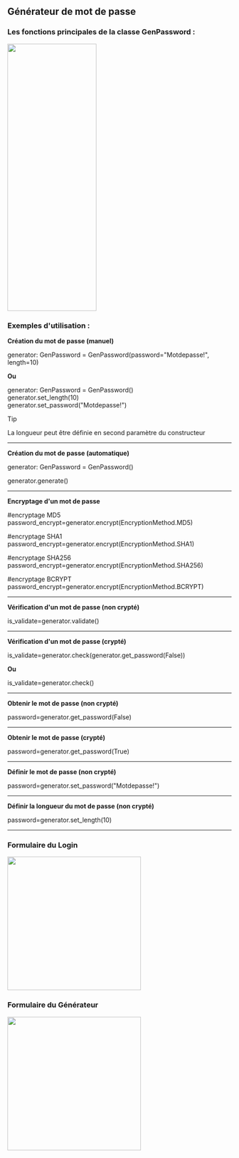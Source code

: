 ## Générateur de mot de passe


### Les fonctions principales de la classe GenPassword :


<image src="https://github.com/pat13310/GenPassword/assets/122201455/3eea476e-d281-45a7-b4fc-04a50c449d03" width="200" height='600'></image>

### Exemples d'utilisation :

**Création du mot de passe (manuel)**

generator: GenPassword = GenPassword(password="Motdepasse!", length=10)  
   
**Ou**   

generator: GenPassword = GenPassword()     
generator.set_length(10)   
generator.set_password("Motdepasse!")   

> [!TIP]
> La longueur peut être définie en second paramètre du constructeur
***
**Création du mot de passe (automatique)**

generator: GenPassword = GenPassword()

generator.generate()
***

**Encryptage d'un mot de passe**
 
 #encryptage MD5    
 password_encrypt=generator.encrypt(EncryptionMethod.MD5)
 
 #encryptage SHA1  
 password_encrypt=generator.encrypt(EncryptionMethod.SHA1)
 
#encryptage SHA256    
 password_encrypt=generator.encrypt(EncryptionMethod.SHA256)

#encryptage BCRYPT  
password_encrypt=generator.encrypt(EncryptionMethod.BCRYPT)

***
**Vérification d'un mot de passe (non crypté)**

is_validate=generator.validate()
***
**Vérification d'un mot de passe (crypté)**

is_validate=generator.check(generator.get_password(False))  

**Ou**   

is_validate=generator.check()
***
**Obtenir le mot de passe (non crypté)**

password=generator.get_password(False)
***
**Obtenir le mot de passe (crypté)**

password=generator.get_password(True)
***
**Définir le mot de passe (non crypté)**

password=generator.set_password("Motdepasse!")
***
**Définir la longueur du mot de passe (non crypté)**

password=generator.set_length(10)
***
### Formulaire du Login

<image src="https://github.com/pat13310/GenPassword/assets/122201455/6eddd2b3-65e0-46d4-8691-87cb268b1b81" width="300"></image>


### Formulaire du Générateur 

<image src="https://github.com/pat13310/GenPassword/assets/122201455/f44b5ab3-e0a6-42ad-a508-84f1bf1f4a46" width="300"></image>






